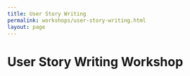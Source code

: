 ```yaml
---
title: User Story Writing
permalink: workshops/user-story-writing.html
layout: page
---
```


# User Story Writing Workshop
